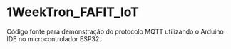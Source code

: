 # 1WeekTron_FAFIT_IoT
Código fonte para demonstração do protocolo MQTT utilizando o Arduino IDE no microcontrolador ESP32.

